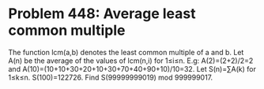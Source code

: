 # Problem 448: Average least common multiple
The function lcm(a,b) denotes the least common multiple of a and b. Let
A(n) be the average of the values of lcm(n,i) for 1≤i≤n. E.g:
A(2)=(2+2)/2=2 and A(10)=(10+10+30+20+10+30+70+40+90+10)/10=32. Let
S(n)=∑A(k) for 1≤k≤n. S(100)=122726. Find S(99999999019) mod 999999017.
